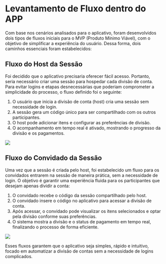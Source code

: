 # Levantamento de Fluxo dentro do APP

Com base nos cenários analisados para o aplicativo, foram desenvolvidos dois tipos de fluxos iniciais para o MVP (Produto Mínimo Viável), com o objetivo de simplificar a experiência do usuário. Dessa forma, dois caminhos essenciais foram estabelecidos:

## Fluxo do Host da Sessão
Foi decidido que o aplicativo precisaria oferecer fácil acesso. Portanto, seria necessário criar uma sessão para hospedar cada divisão de conta. Para evitar logins e etapas desnecessárias que poderiam comprometer a simplicidade do processo, o fluxo definido foi o seguinte:

1. O usuário que inicia a divisão de conta (host) cria uma sessão sem necessidade de login.
2. A sessão gera um código único para ser compartilhado com os outros participantes.
3. O host pode adicionar itens e configurar as preferências de divisão.
4. O acompanhamento em tempo real é ativado, mostrando o progresso da divisão e os pagamentos.

<img src="https://github.com/TAI-II/PaySplit/blob/main/Documenta%C3%A7%C3%A3o/7.%20Fotos/image1.png">

## Fluxo do Convidado da Sessão
Uma vez que a sessão é criada pelo host, foi estabelecido um fluxo para os convidados entrarem na sessão de maneira prática, sem a necessidade de login. O objetivo é garantir uma experiência fluida para os participantes que desejam apenas dividir a conta:

1. O convidado recebe o código da sessão compartilhado pelo host.
2. O convidado insere o código no aplicativo para acessar a divisão de conta.
3. Após acessar, o convidado pode visualizar os itens selecionados e optar pela divisão conforme suas preferências.
4. O sistema mostra a divisão e o status de pagamento em tempo real, finalizando o processo de forma eficiente.

<img src="https://github.com/TAI-II/PaySplit/blob/main/Documenta%C3%A7%C3%A3o/7.%20Fotos/image2.png">

Esses fluxos garantem que o aplicativo seja simples, rápido e intuitivo, focado em automatizar a divisão de contas sem a necessidade de logins complicados.
